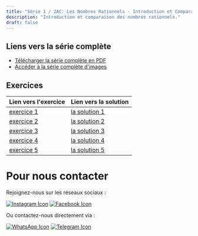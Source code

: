 ```yaml
---
title: "Série 1 / 2AC: Les Nombres Rationnels - Introduction et Comparaison"
description: "Introduction et comparaison des nombres rationnels."
draft: false
---
```



## Liens vers la série complète

- [Télécharger la série complète en PDF](https://drive.google.com/file/d/1TN7TpjKWVV9hx4tWZ17dj9d0h7avnZA5/view?usp=drive_link)
- [Accéder à la série complète d'images](https://t.me/c/2290950266/3)

## Exercices

| Lien vers l'exercice | Lien vers la solution |
|----------------------|-----------------------|
| [exercice 1](#exercice1) | [la solution 1](#solution1) |
| [exercice 2](#exercice2) | [la solution 2](#solution2) |
| [exercice 3](#exercice3) | [la solution 3](#solution3) |
| [exercice 4](#exercice4) | [la solution 4](#solution4) |
| [exercice 5](#exercice5) | [la solution 5](#solution5) |

# Pour nous contacter

Rejoignez-nous sur les réseaux sociaux :

[![Instagram Icon](https://cdn-icons-png.flaticon.com/64/2111/2111463.png)](https://www.instagram.com/exercicesma)
[![Facebook Icon](https://cdn-icons-png.flaticon.com/64/733/733547.png)](https://www.facebook.com/exercicesma)

Ou contactez-nous directement via :

[![WhatsApp Icon](https://cdn-icons-png.flaticon.com/64/733/733585.png)](https://wa.me/212600000000)
[![Telegram Icon](https://cdn-icons-png.flaticon.com/64/2111/2111646.png)](https://t.me/exercicesma)
